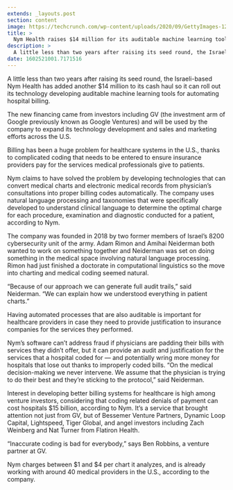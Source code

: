 ```yaml
--- 
extends: _layouts.post 
section: content 
image: https://techcrunch.com/wp-content/uploads/2020/09/GettyImages-1211152561.jpg?w=583 
title: > 
  Nym Health raises $14 million for its auditable machine learning tools for automating hospital billing – TechCrunch 
description: > 
  A little less than two years after raising its seed round, the Israeli-based Nym Health has added another $14 million to its cash haul so it can roll out its technology developing auditable machine learning tools for automating hospital billing.Nym claims to have solved the problem by developing technologies that can convert medical charts and electronic medical records from physician’s consultations into proper billing codes automatically.Rimon had just finished a doctorate in computational linguistics so the move into charting and medical coding seemed natural.Interest in developing better billing systems for healthcare is high among venture investors, considering that coding related denials of payment can cost hospitals $15 billion, according to Nym.Nym charges between $1 and $4 per chart it analyzes, and is already working with around 40 medical providers in the U.S., according to the company. 
date: 1602521001.7171516 
--- 
```

A little less than two years after raising its seed round, the Israeli-based Nym Health has added another $14 million to its cash haul so it can roll out its technology developing auditable machine learning tools for automating hospital billing.

The new financing came from investors including GV (the investment arm of Google previously known as Google Ventures) and will be used by the company to expand its technology development and sales and marketing efforts across the U.S.

Billing has been a huge problem for healthcare systems in the U.S., thanks to complicated coding that needs to be entered to ensure insurance providers pay for the services medical professionals give to patients.

Nym claims to have solved the problem by developing technologies that can convert medical charts and electronic medical records from physician’s consultations into proper billing codes automatically. The company uses natural language processing and taxonomies that were specifically developed to understand clinical language to determine the optimal charge for each procedure, examination and diagnostic conducted for a patient, according to Nym.

The company was founded in 2018 by two former members of Israel’s 8200 cybersecurity unit of the army. Adam Rimon and Amihai Neiderman both wanted to work on something together and Neiderman was set on doing something in the medical space involving natural language processing. Rimon had just finished a doctorate in computational linguistics so the move into charting and medical coding seemed natural.

“Because of our approach we can generate full audit trails,” said Neiderman. “We can explain how we understood everything in patient charts.”

Having automated processes that are also auditable is important for healthcare providers in case they need to provide justification to insurance companies for the services they performed.

Nym’s software can’t address fraud if physicians are padding their bills with services they didn’t offer, but it can provide an audit and justification for the services that a hospital coded for — and potentially wring more money for hospitals that lose out thanks to improperly coded bills. “On the medical decision-making we never intervene. We assume that the physician is trying to do their best and they’re sticking to the protocol,” said Neiderman.

Interest in developing better billing systems for healthcare is high among venture investors, considering that coding related denials of payment can cost hospitals $15 billion, according to Nym. It’s a service that brought attention not just from GV, but of Bessemer Venture Partners, Dynamic Loop Capital, Lightspeed, Tiger Global, and angel investors including Zach Weinberg and Nat Turner from Flatiron Health.

“Inaccurate coding is bad for everybody,” says Ben Robbins, a venture partner at GV.

Nym charges between $1 and $4 per chart it analyzes, and is already working with around 40 medical providers in the U.S., according to the company.